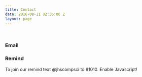 ```yaml
---
title: Contact
date: 2016-08-11 02:36:00 Z
layout: page
---
```


<br>
<h3>Email</h3>

<script>
var email = 'jeromecomp' + 'sci@gmail.com'
document.write('<a href="mailto' + email + ':jeromecompsci@gmail.com?Subject=Hello" target="_top">jeromecompsci@gmail.com</a>')
</script>

<h3>Remind</h3>
To join our remind text @jhscompsci to 81010.

<noscript>
    Enable Javascript!
</noscript>